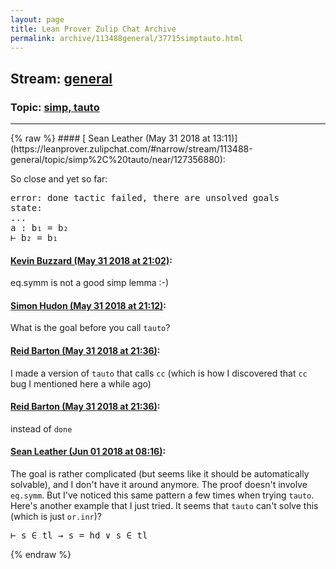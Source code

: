 ```yaml
---
layout: page
title: Lean Prover Zulip Chat Archive 
permalink: archive/113488general/37715simptauto.html
---
```


## Stream: [general](https://leanprover-community.github.io/archive/113488general/index.html)
### Topic: [simp, tauto](https://leanprover-community.github.io/archive/113488general/37715simptauto.html)

---

<base href="https://leanprover.zulipchat.com">
{% raw %}
#### [ Sean Leather (May 31 2018 at 13:11)](https://leanprover.zulipchat.com/#narrow/stream/113488-general/topic/simp%2C%20tauto/near/127356880):
<p>So close and yet so far:</p>
<div class="codehilite"><pre><span></span><span class="n">error</span><span class="o">:</span> <span class="n">done</span> <span class="n">tactic</span> <span class="n">failed</span><span class="o">,</span> <span class="n">there</span> <span class="n">are</span> <span class="n">unsolved</span> <span class="n">goals</span>
<span class="n">state</span><span class="o">:</span>
<span class="bp">...</span>
<span class="n">a</span> <span class="o">:</span> <span class="n">b₁</span> <span class="bp">=</span> <span class="n">b₂</span>
<span class="err">⊢</span> <span class="n">b₂</span> <span class="bp">=</span> <span class="n">b₁</span>
</pre></div>

#### [ Kevin Buzzard (May 31 2018 at 21:02)](https://leanprover.zulipchat.com/#narrow/stream/113488-general/topic/simp%2C%20tauto/near/127378132):
<p>eq.symm is not a good simp lemma :-)</p>

#### [ Simon Hudon (May 31 2018 at 21:12)](https://leanprover.zulipchat.com/#narrow/stream/113488-general/topic/simp%2C%20tauto/near/127378623):
<p>What is the goal before you call <code>tauto</code>?</p>

#### [ Reid Barton (May 31 2018 at 21:36)](https://leanprover.zulipchat.com/#narrow/stream/113488-general/topic/simp%2C%20tauto/near/127379550):
<p>I made a version of <code>tauto</code> that calls <code>cc</code> (which is how I discovered that <code>cc</code> bug I mentioned here a while ago)</p>

#### [ Reid Barton (May 31 2018 at 21:36)](https://leanprover.zulipchat.com/#narrow/stream/113488-general/topic/simp%2C%20tauto/near/127379554):
<p>instead of <code>done</code></p>

#### [ Sean Leather (Jun 01 2018 at 08:16)](https://leanprover.zulipchat.com/#narrow/stream/113488-general/topic/simp%2C%20tauto/near/127401951):
<p>The goal is rather complicated (but seems like it should be automatically solvable), and I don't have it around anymore. The proof doesn't involve <code>eq.symm</code>. But I've noticed this same pattern a few times when trying <code>tauto</code>. Here's another example that I just tried. It seems that <code>tauto</code> can't solve this (which is just <code>or.inr</code>)?</p>
<div class="codehilite"><pre><span></span><span class="err">⊢</span> <span class="n">s</span> <span class="err">∈</span> <span class="n">tl</span> <span class="bp">→</span> <span class="n">s</span> <span class="bp">=</span> <span class="n">hd</span> <span class="bp">∨</span> <span class="n">s</span> <span class="err">∈</span> <span class="n">tl</span>
</pre></div>


{% endraw %}
